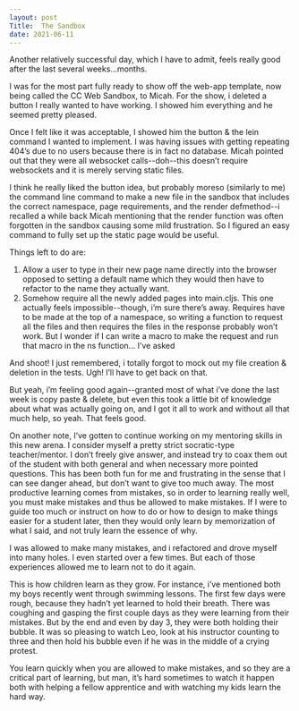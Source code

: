 ```yaml
---
layout: post
Title:  The Sandbox
date: 2021-06-11
---
```


Another relatively successful day, which I have to admit, feels really good after the last several weeks...months.

I was for the most part fully ready to show off the web-app template, now being called the CC Web Sandbox, to Micah.  For the show, i deleted a button I really wanted to have working.  I showed him everything and he seemed pretty pleased.

Once I felt like it was acceptable, I showed him the button & the lein command I wanted to implement.  I was having issues with getting repeating 404’s due to no users because there is in fact no database.  Micah pointed out that they were all websocket calls--doh--this doesn’t require websockets and it is merely serving static files.

I think he really liked the button idea, but probably moreso (similarly to me) the command line command to make a new file in the sandbox that includes the correct namespace, page requirements, and the render defmethod--i recalled a while back Micah mentioning that the render function was often forgotten in the sandbox causing some mild frustration.  So I figured an easy command to fully set up the static page would be useful.

Things left to do are:
1. Allow a user to type in their new page name directly into the browser opposed to setting a default name which they would then have to refactor to the name they actually want.
2. Somehow require all the newly added pages into main.cljs.  This one actually feels impossible--though, i’m sure there’s away.  Requires have to be made at the top of a namespace, so writing a function to request all the files and then requires the files in the response probably won’t work.  But I wonder if I can write a macro to make the request and run that macro in the ns function…  I’ve asked


And shoot!  I just remembered, i totally forgot to mock out my file creation & deletion in the tests. Ugh!  I’ll have to get back on that.

But yeah, i’m feeling good again--granted most of what i’ve done the last week is copy paste & delete, but even this took a little bit of knowledge about what was actually going on, and I got it all to work and without all that much help, so yeah.  That feels good.

On another note, I’ve gotten to continue working on my mentoring skills in this new arena.  I consider myself a pretty strict socratic-type teacher/mentor.  I don’t freely give answer, and instead try to coax them out of the student with both general and when necessary more pointed questions. This has been both fun for me and frustrating in the sense that I can see danger ahead, but don’t want to give too much away.  The most productive learning comes from mistakes, so in order to learning really well, you must make mistakes and thus be allowed to make mistakes.  If I were to guide too much or instruct on how to do or how to design to make things easier for a student later, then they would only learn by memorization of what I said, and not truly learn the essence of why.

I was allowed to make many mistakes, and i refactored and drove myself into many holes.  I even started over a few times.  But each of those experiences allowed me to learn not to do it again.

This is how children learn as they grow.  For instance, i’ve mentioned both my boys recently went through swimming lessons.  The first few days were rough, because they hadn’t yet learned to hold their breath.  There was coughing and gasping the first couple days as they were learning from their mistakes.  But by the end and even by day 3, they were both holding their bubble.  It was so pleasing to watch Leo, look at his instructor counting to three and then hold his bubble even if he was in the middle of a crying protest.

You learn quickly when you are allowed to make mistakes, and so they are a critical part of learning, but man, it’s hard sometimes to watch it happen both with helping a fellow apprentice and with watching my kids learn the hard way.
